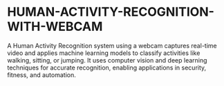# HUMAN-ACTIVITY-RECOGNITION-WITH-WEBCAM
A Human Activity Recognition system using a webcam captures real-time video and applies machine learning models to classify activities like walking, sitting, or jumping. It uses computer vision and deep learning techniques for accurate recognition, enabling applications in security, fitness, and automation.
